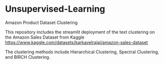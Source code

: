# Unsupervised-Learning
Amazon Product Dataset Clustering 


This repository includes the streamlit deployment of the text clustering on the Amazon Sales Dataset from Kaggle
https://www.kaggle.com/datasets/karkavelrajaj/amazon-sales-dataset

The clustering methods include Hierarchical Clustering, Spectral Clustering, and BIRCH Clustering. 
